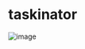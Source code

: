 # taskinator


![image](https://user-images.githubusercontent.com/77795818/111086544-fad2c080-84f2-11eb-8d68-90f4d021ac60.png)
